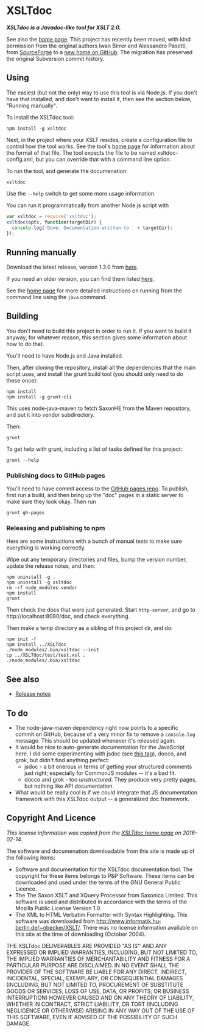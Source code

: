 # XSLTdoc

***XSLTdoc is a Javadoc-like tool for XSLT 2.0.***

See also the [home page](http://xsltdoc.github.io/). This project has recently
been moved, with kind permission from the original authors Iwan Birrer and
Alessandro Pasetti, from
[SourceForge](https://sourceforge.net/projects/xsltdoc/) to a [new home on
GitHub](https://github.com/XSLTdoc/XSLTdoc/). The migration has preserved
the original Subversion commit history.


## Using

The easiest (but not the only) way to use this tool is via Node.js.
If you don't have that installed, and don't want to install it, then
see the section below, "Running manually".

To install the XSLTdoc tool:

```
npm install -g xsltdoc
```

Next, in the project where your XSLT resides, create a configuration file
to control how the tool works. See the tool's [home
page](http://xsltdoc.github.io/) for information about the format of that file.
The tool expects the file to be named xsltdoc-config.xml, but you can override
that with a command line option.

To run the tool, and generate the documenation:

```
xsltdoc
```

Use the `--help` switch to get some more usage information.

You can run it programmatically from another Node.js script with

```javascript
var xsltdoc = require('xsltdoc');
xsltdoc(opts, function(targetDir) {
  console.log('Done. Documentation written to ' + targetDir);
});
```


## Running manually

Download the latest release, version 1.3.0 from
[here](https://github.com/XSLTdoc/XSLTdoc/archive/1.3.0.zip).

If you need an older version, you can find them listed
[here](https://github.com/XSLTdoc/XSLTdoc/releases).

See the [home page](http://xsltdoc.github.io/) for more
detailed instructions on running from the command line using the
`java` command.


## Building

You don't need to build this project in order to run it. If you want to build
it anyway, for whatever reason, this section gives some information about how
to do that.

You'll need to have Node.js and Java installed.

Then, after cloning the repository, install all the dependencies that the
main script uses, and install the grunt build tool (you should only need to
do these once):

```
npm install
npm install -g grunt-cli
```

This uses node-java-maven to fetch SaxonHE from the Maven repository, and
put it into vendor subdirectory.

Then:

```
grunt
```

To get help with grunt, including a list of tasks defined for this project:

```
grunt --help
```

### Publishing docs to GitHub pages

You'll need to have commit access to the [GitHub pages
repo](https://github.com/XSLTdoc/xsltdoc.github.io). To publish,
first run a build, and then bring up the "doc" pages
in a static server to make sure they look okay. Then run

```
grunt gh-pages
```

### Releasing and publishing to npm

Here are some instructions with a bunch of manual tests to make sure everything
is working correctly.

Wipe out any temporary directories and files, bump the version number,
update the release notes, and then:

```
npm uninstall -g .
npm uninstall -g xsltdoc
rm -rf node_modules vendor
npm install
grunt
```

Then check the docs that were just generated. Start `http-server`, and
go to http://localhost:8080/doc, and check everything.

Then make a temp directory as a sibling of this project dir, and do:

```
npm init -f
npm install ../XSLTdoc
./node_modules/.bin/xsltdoc --init
cp ../XSLTdoc/test/test.xsl .
./node_modules/.bin/xsltdoc
```

## See also

* [Release notes](release-notes.md)

## To do

* The node-java-maven dependency right now points to a specific commit on
  GitHub, because of a very minor
  fix to remove a `console.log` message. This should be updated whenever
  it's released again.
* It would be nice to auto-generate documentation for the JavaScript here.
  I did some experimenting with jsdoc (see [this tag]()), docco, and
  grok, but didn't find anything perfect:
    * jsdoc - a bit onerous in terms of getting your structured comments
      just right; especially for CommonJS modules -- it's a bad fit.
    * docco and grok - too *unstructured*. They produce very pretty pages,
      but nothing like API documentation.
* What would be really cool is if we could integrate that JS documentation
  framework with this XSLTdoc output -- a generalized doc framework.


## Copyright And Licence

*This license information was copied from the [XSLTdoc home
page](http://www.pnp-software.com/XSLTdoc/#CopyrightAndLicence) on
2016-02-14.*

The software and documenation downloadable from this site is made up of the
following items:

* Software and documentation for the XSLTdoc documentation tool. The copyright
  for these items belongs to P&P Software. These items can be downloaded and
  used under the terms of the GNU General Public Licence.
* The The Saxon XSLT and XQuery Processor from Saxonica Limited. This software
  is used and distributed in accordance with the terms of the Mozilla Public
  License Version 1.0.
* The XML to HTML Verbatim Formatter with Syntax Highlighting. This software
  was downloaded from http://www.informatik.hu-berlin.de/~obecker/XSLT/. There
  was no license information available on this site at the time of downloading
  (October 2004).

THE XSLTdoc DELIVERABLES ARE PROVIDED "AS IS'' AND ANY EXPRESSED OR IMPLIED
WARRANTIES, INCLUDING, BUT NOT LIMITED TO, THE IMPLIED WARRANTIES OF
MERCHANTABILITY AND FITNESS FOR A PARTICULAR PURPOSE ARE DISCLAIMED. IN NO
EVENT SHALL THE PROVIDER OF THE SOFTWARE BE LIABLE FOR ANY DIRECT, INDIRECT,
INCIDENTAL, SPECIAL, EXEMPLARY, OR CONSEQUENTIAL DAMAGES (INCLUDING, BUT NOT
LIMITED TO, PROCUREMENT OF SUBSTITUTE GOODS OR SERVICES; LOSS OF USE, DATA, OR
PROFITS; OR BUSINESS INTERRUPTION) HOWEVER CAUSED AND ON ANY THEORY OF
LIABILITY, WHETHER IN CONTRACT, STRICT LIABILITY, OR TORT (INCLUDING NEGLIGENCE
OR OTHERWISE) ARISING IN ANY WAY OUT OF THE USE OF THIS SOFTWARE, EVEN IF
ADVISED OF THE POSSIBILITY OF SUCH DAMAGE.
